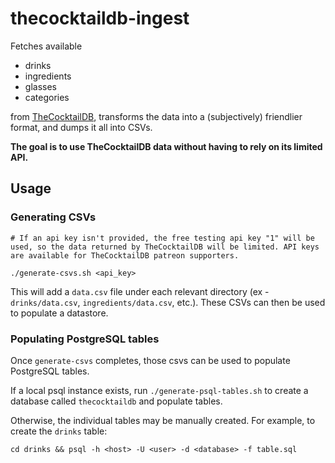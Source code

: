 # thecocktaildb-ingest

Fetches available
* drinks
* ingredients
* glasses
* categories

from [TheCocktailDB](https://thecocktaildb.com/), transforms the data into a (subjectively) friendlier format, and dumps it all into CSVs.

**The goal is to use TheCocktailDB data without having to rely on its limited API.**

## Usage

### Generating CSVs
```
# If an api key isn't provided, the free testing api key "1" will be used, so the data returned by TheCocktailDB will be limited. API keys are available for TheCocktailDB patreon supporters.

./generate-csvs.sh <api_key>
```

This will add a `data.csv` file under each relevant directory (ex - `drinks/data.csv`, `ingredients/data.csv`, etc.). These CSVs can then be used to populate a datastore.

### Populating PostgreSQL tables
Once `generate-csvs` completes, those csvs can be used to populate PostgreSQL tables.

If a local psql instance exists, run `./generate-psql-tables.sh` to create a database called `thecocktaildb` and populate tables.

Otherwise, the individual tables may be manually created. For example, to create the `drinks` table:

`cd drinks && psql -h <host> -U <user> -d <database> -f table.sql`
